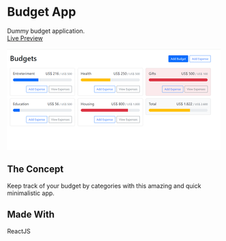 # Budget App

Dummy budget application.<br/>
[Live Preview](https://react-app-budgetify.netlify.app/)
<br/><br/>
![screenshot](./src/assets/budget-app.png)

## The Concept

Keep track of your budget by categories with this amazing and quick minimalistic app.

## Made With

ReactJS<br/>
